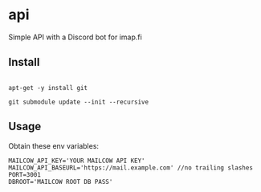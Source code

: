 # api
Simple API with a Discord bot for imap.fi

## Install

```

apt-get -y install git

git submodule update --init --recursive
```

## Usage

Obtain these env variables:

```env
MAILCOW_API_KEY='YOUR MAILCOW API KEY'
MAILCOW_API_BASEURL='https://mail.example.com' //no trailing slashes
PORT=3001
DBROOT='MAILCOW ROOT DB PASS'
```

